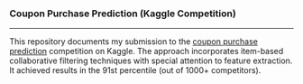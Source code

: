 ### Coupon Purchase Prediction (Kaggle Competition)

***

This repository documents my submission to the [coupon purchase prediction](https://www.kaggle.com/c/coupon-purchase-prediction) competition on Kaggle. The approach incorporates item-based collaborative filtering techniques with special attention to feature extraction. It achieved results in the 91st percentile (out of 1000+ competitors). 
